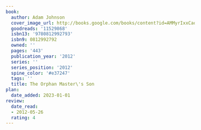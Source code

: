 ```yaml
---
book:
  author: Adam Johnson
  cover_image_url: http://books.google.com/books/content?id=AMMyrIxxCaoC&printsec=frontcover&img=1&zoom=1&edge=curl&source=gbs_api
  goodreads: '11529868'
  isbn13: '9780812992793'
  isbn9: 0812992792
  owned: ''
  pages: '443'
  publication_year: '2012'
  series: ''
  series_position: '2012'
  spine_color: '#e37247'
  tags: ''
  title: The Orphan Master\'s Son
plan:
  date_added: 2023-01-01
review:
  date_read:
  - 2012-05-26
  rating: 4
---
```

